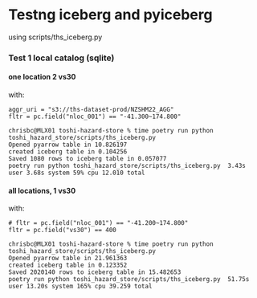 # Testng iceberg and pyiceberg

using scripts/ths_iceberg.py

### Test 1 local catalog (sqlite)


#### one location 2 vs30

with:
```
aggr_uri = "s3://ths-dataset-prod/NZSHM22_AGG"
fltr = pc.field("nloc_001") == "-41.300~174.800"
```

```
chrisbc@MLX01 toshi-hazard-store % time poetry run python toshi_hazard_store/scripts/ths_iceberg.py
Opened pyarrow table in 10.826197
created iceberg table in 0.104256
Saved 1080 rows to iceberg table in 0.057077
poetry run python toshi_hazard_store/scripts/ths_iceberg.py  3.43s user 3.68s system 59% cpu 12.010 total
```

#### all locations, 1 vs30

with: 
```
# fltr = pc.field("nloc_001") == "-41.200~174.800"
fltr = pc.field("vs30") == 400
```

```
chrisbc@MLX01 toshi-hazard-store % time poetry run python toshi_hazard_store/scripts/ths_iceberg.py
Opened pyarrow table in 21.961363
created iceberg table in 0.123352
Saved 2020140 rows to iceberg table in 15.482653
poetry run python toshi_hazard_store/scripts/ths_iceberg.py  51.75s user 13.20s system 165% cpu 39.259 total
```